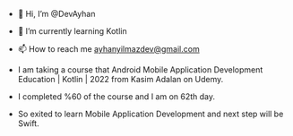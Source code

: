 - 👋 Hi, I’m @DevAyhan
- 🌱 I’m currently learning Kotlin
- 📫 How to reach me ayhanyilmazdev@gmail.com

- I am taking a course that Android Mobile Application Development Education | Kotlin | 2022
 from Kasim Adalan on Udemy.
- I completed %60 of the course and I am on 62th day.
- So exited to learn Mobile Application Development and 
next step will be Swift.
 

<!---
DevAyhan/DevAyhan is a ✨ special ✨ repository because its `README.md` (this file) appears on your GitHub profile.
You can click the Preview link to take a look at your changes.
--->
